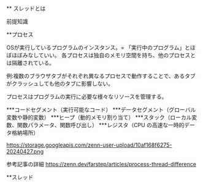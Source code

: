 ** スレッドとは




前提知識



**プロセス

OSが実行しているプログラムのインスタンス。= 「実行中のプログラム」とほぼほぼみなしていい。
各プロセスは独自のメモリ空間を持ち、他のプロセスとは隔離されている。

例:複数のブラウザタブがそれぞれ異なるプロセスで動作することで、あるタブがクラッシュしても他のタブに影響しない。


プロセスはプログラムの実行に必要な様々なリソースを管理する。

***コードセグメント（実行可能なコード）
***データセグメント（グローバル変数や静的変数）
***ヒープ（動的メモリ割り当て）
***スタック（ローカル変数、関数パラメータ、関数呼び出し）
***レジスタ（CPU の高速な一時的データ格納場所）

https://storage.googleapis.com/zenn-user-upload/10af168f6275-20240427.png

参考記事の詳細
https://zenn.dev/farstep/articles/process-thread-difference


**スレッド


